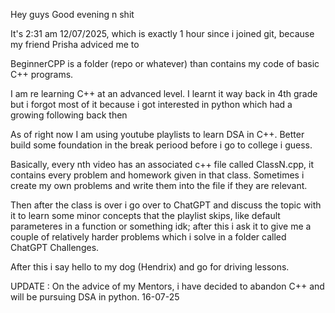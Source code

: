 Hey guys Good evening n shit

It's 2:31 am 12/07/2025, which is exactly 1 hour since i joined git, because my friend Prisha adviced me to

BeginnerCPP is a folder (repo or whatever) than contains my code of basic C++ programs.

I am re learning C++ at an advanced level. I learnt it way back in 4th grade but i 
forgot most of it because i got interested in python which had a growing following 
back then

As of right now I am using youtube playlists to learn DSA in C++. Better build some
foundation in the break periood before i go to college i guess.

Basically, every nth video has an associated c++ file called ClassN.cpp, it contains 
every problem and homework given in that class. Sometimes i create my own problems
and write them into the file if they are relevant.

Then after the class is over i go over to ChatGPT and discuss the topic with it to learn
some minor concepts that the playlist skips, like default parameteres in a function or
something idk; after this i ask it to give me a couple of relatively harder problems which
i solve in a folder called ChatGPT Challenges.

After this i say hello to my dog (Hendrix) and go for driving lessons.

UPDATE : On the advice of my Mentors, i have decided to abandon C++ and will be pursuing
DSA in python. 16-07-25

